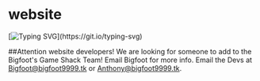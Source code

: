 # website
[![Typing SVG](https://readme-typing-svg.herokuapp.com?center=true&vCenter=true&lines=Bigfoot's+Game+Shack;Created+by+Bigfoot9999+%26+Mr.+Boss;The+best+arcade+%26+action+games!)](https://git.io/typing-svg)

##Attention website developers! We are looking for someone to add to the Bigfoot's Game Shack Team! Email Bigfoot for more info.
Email the Devs at Bigfoot@bigfoot9999.tk or Anthony@bigfoot9999.tk.

